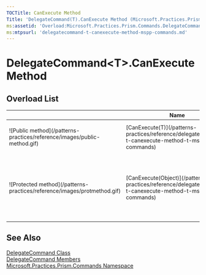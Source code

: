 ```yaml
---
TOCTitle: CanExecute Method
Title: 'DelegateCommand(T).CanExecute Method (Microsoft.Practices.Prism.Commands)'
ms:assetid: 'Overload:Microsoft.Practices.Prism.Commands.DelegateCommand\`1.CanExecute'
ms:mtpsurl: 'delegatecommand-t-canexecute-method-mspp-commands.md'
---
```



# DelegateCommand&lt;T&gt;.CanExecute Method

## Overload List


<table>

<thead>
<tr class="header">
<th> </th>
<th>Name</th>
<th>Description</th>
</tr>
</thead>
<tbody>
<tr class="odd">
<td>![Public method](/patterns-practices/reference/images/public-method.gif)</td>
<td>[CanExecute(T)](/patterns-practices/reference/delegatecommand-t-canexecute-method-t-mspp-commands)</td>
<td><div class="summary">
Determines if the command can execute by invoked the [Func&lt;T, TResult&gt;](http://msdn.microsoft.com/en-us/library/bb549151) provided during construction.
</div></td>
</tr>
<tr class="even">
<td>![Protected method](/patterns-practices/reference/images/protmethod.gif)</td>
<td>[CanExecute(Object)](/patterns-practices/reference/delegatecommand-t-canexecute-method-t-mspp-commands)</td>
<td><div class="summary">
Determines if the command can execute with the provided parameter by invoking the [Func&lt;T, TResult&gt;](http://msdn.microsoft.com/en-us/library/bb549151) supplied during construction.
</div>
(Inherited from [DelegateCommandBase](/patterns-practices/reference/delegatecommandbase-class-mspp-commands).)</td>
</tr>
</tbody>
</table>

## See Also

[DelegateCommand<T> Class](/patterns-practices/reference/delegatecommand-t-class-mspp-commands)<br/>
[DelegateCommand<T> Members](/patterns-practices/reference/delegatecommand-t-members-mspp-commands)<br/>
[Microsoft.Practices.Prism.Commands Namespace](https://msdn.microsoft.com/library/microsoft.practices.prism.commands)<br/>